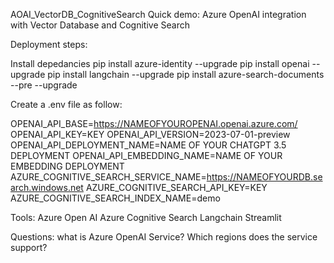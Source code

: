 AOAI_VectorDB_CognitiveSearch
Quick demo: Azure OpenAI integration with Vector Database and Cognitive Search

Deployment steps:

Install depedancies pip install azure-identity --upgrade pip install openai --upgrade pip install langchain --upgrade pip install azure-search-documents --pre --upgrade

Create a .env file as follow:

OPENAI_API_BASE=https://NAMEOFYOUROPENAI.openai.azure.com/ OPENAI_API_KEY=KEY OPENAI_API_VERSION=2023-07-01-preview OPENAI_API_DEPLOYMENT_NAME=NAME OF YOUR CHATGPT 3.5 DEPLOYMENT OPENAI_API_EMBEDDING_NAME=NAME OF YOUR EMBEDDING DEPLOYMENT AZURE_COGNITIVE_SEARCH_SERVICE_NAME=https://NAMEOFYOURDB.search.windows.net AZURE_COGNITIVE_SEARCH_API_KEY=KEY AZURE_COGNITIVE_SEARCH_INDEX_NAME=demo

Tools: Azure Open AI Azure Cognitive Search Langchain Streamlit

Questions:
what is Azure OpenAI Service?
Which regions does the service support?
